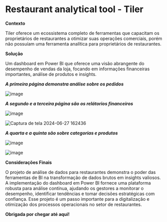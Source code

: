 # Restaurant analytical tool - Tiler

**Contexto**

Tiler oferece um ecossistema completo de ferramentas que capacitam os proprietários de restaurantes a otimizar suas operações comerciais, porém não possuíam uma ferramenta analítica para proprietários de restaurantes.

**Solução** 

Um dashboard em Power BI que oferece uma visão abrangente do desempenho de vendas da loja, focando em informações financeiras importantes, análise de produtos e insights.


***A primeira página demonstra análise sobre os pedidos***

![image](https://github.com/brysley/Final-Project-bootcamp/assets/113534044/c58e191f-3b82-41c6-b23d-4f3e1eb582e8)


***A segundo e a terceira página são os relátorios financeiros***

![image](https://github.com/brysley/Final-Project-bootcamp/assets/113534044/86e2796f-3675-4775-bd28-3900dc496da1)

![Captura de tela 2024-06-27 162436](https://github.com/brysley/Restaurant-analytical-tool/assets/113534044/6a997c0c-02d5-4f86-ac06-433bb1a78274)


***A quarta e a quinta são sobre categorias e produtos***

![image](https://github.com/brysley/Final-Project-bootcamp/assets/113534044/f0151c1c-3515-4877-9f6f-12c86e633b60)


![image](https://github.com/brysley/Final-Project-bootcamp/assets/113534044/84c1e867-da14-4552-9c36-06e1fdcff083)

**Considerações Finais**


O projeto de análise de dados para restaurantes demonstra o poder das ferramentas de BI na transformação de dados brutos em insights valiosos. A implementação do dashboard em Power BI fornece uma plataforma robusta para análise contínua, ajudando os gestores a monitorar o desempenho, identificar tendências e tomar decisões estratégicas com confiança. Esse projeto é um passo importante para a digitalização e otimização dos processos operacionais no setor de restaurantes.


**Obrigada por chegar até aqui!**
